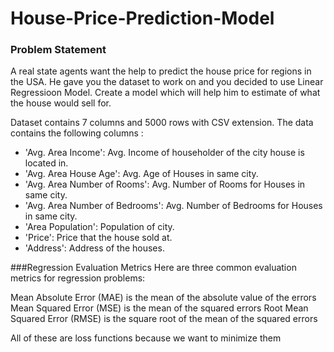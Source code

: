 # House-Price-Prediction-Model

### Problem Statement
A real state agents want the help to predict the house price for regions in the USA. He gave you the dataset to work on and you decided to use Linear Regressioon Model. 
Create a model which will help him to estimate of what the house would sell for.

Dataset contains 7 columns and 5000 rows with CSV extension. The data contains the following columns :

- 'Avg. Area Income': Avg. Income of householder of the city house is located in.
- 'Avg. Area House Age': Avg. Age of Houses in same city.
- 'Avg. Area Number of Rooms': Avg. Number of Rooms for Houses in same city.
- 'Avg. Area Number of Bedrooms': Avg. Number of Bedrooms for Houses in same city.
- 'Area Population': Population of city.
- 'Price': Price that the house sold at.
- 'Address': Address of the houses.

###Regression Evaluation Metrics
Here are three common evaluation metrics for regression problems:

Mean Absolute Error (MAE) is the mean of the absolute value of the errors
Mean Squared Error (MSE) is the mean of the squared errors
Root Mean Squared Error (RMSE) is the square root of the mean of the squared errors

All of these are loss functions because we want to minimize them
